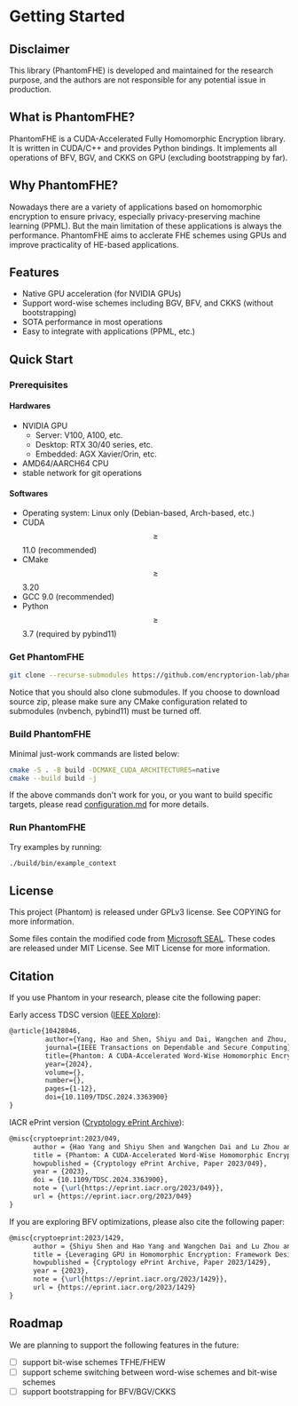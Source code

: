 # Getting Started

## Disclaimer

This library (PhantomFHE) is developed and maintained for the research purpose, and the authors are not responsible for any potential issue in production.

## What is PhantomFHE?

PhantomFHE is a CUDA-Accelerated Fully Homomorphic Encryption library. It is written in CUDA/C++ and provides Python bindings. It implements all operations of BFV, BGV, and CKKS on GPU (excluding bootstrapping by far).

## Why PhantomFHE?

Nowadays there are a variety of applications based on homomorphic encryption to ensure privacy, especially privacy-preserving machine learning (PPML). But the main limitation of these applications is always the performance. PhantomFHE aims to acclerate FHE schemes using GPUs and improve practicality of HE-based applications.

## Features

* Native GPU acceleration (for NVIDIA GPUs)
* Support word-wise schemes including BGV, BFV, and CKKS (without bootstrapping)
* SOTA performance in most operations
* Easy to integrate with applications (PPML, etc.)

## Quick Start

### Prerequisites

#### Hardwares

* NVIDIA GPU
  * Server: V100, A100, etc.
  * Desktop: RTX 30/40 series, etc.
  * Embedded: AGX Xavier/Orin, etc.
* AMD64/AARCH64 CPU
* stable network for git operations

#### Softwares

* Operating system: Linux only (Debian-based, Arch-based, etc.)
* CUDA $$\geq$$ 11.0 (recommended)
* CMake $$\geq$$ 3.20
* GCC  9.0 (recommended)
* Python $$\geq$$ 3.7 (required by pybind11)

### Get PhantomFHE

```bash
git clone --recurse-submodules https://github.com/encryptorion-lab/phantom-fhe.git
```

Notice that you should also clone submodules. If you choose to download source zip, please make sure any CMake configuration related to submodules (nvbench, pybind11) must be turned off.

### Build PhantomFHE

Minimal just-work commands are listed below:

```sh
cmake -S . -B build -DCMAKE_CUDA_ARCHITECTURES=native
cmake --build build -j
```

If the above commands don't work for you, or you want to build specific targets, please read [configuration.md](configuration.md "mention") for more details.

### Run PhantomFHE

Try examples by running:

```bash
./build/bin/example_context
```

## License

This project (Phantom) is released under GPLv3 license. See COPYING for more information.

Some files contain the modified code from [Microsoft SEAL](https://github.com/microsoft/SEAL). These codes are released under MIT License. See MIT License for more information.

## Citation

If you use Phantom in your research, please cite the following paper:

Early access TDSC version ([IEEE Xplore](https://ieeexplore.ieee.org/document/10428046)):

```tex
@article{10428046,
         author={Yang, Hao and Shen, Shiyu and Dai, Wangchen and Zhou, Lu and Liu, Zhe and Zhao, Yunlei},
         journal={IEEE Transactions on Dependable and Secure Computing}, 
         title={Phantom: A CUDA-Accelerated Word-Wise Homomorphic Encryption Library}, 
         year={2024},
         volume={},
         number={},
         pages={1-12},
         doi={10.1109/TDSC.2024.3363900}
}
```

IACR ePrint version ([Cryptology ePrint Archive](https://ia.cr/2023/049)):

```latex
@misc{cryptoeprint:2023/049,
      author = {Hao Yang and Shiyu Shen and Wangchen Dai and Lu Zhou and Zhe Liu and Yunlei Zhao},
      title = {Phantom: A CUDA-Accelerated Word-Wise Homomorphic Encryption Library},
      howpublished = {Cryptology ePrint Archive, Paper 2023/049},
      year = {2023},
      doi = {10.1109/TDSC.2024.3363900},
      note = {\url{https://eprint.iacr.org/2023/049}},
      url = {https://eprint.iacr.org/2023/049}
}
```

If you are exploring BFV optimizations, please also cite the following paper:

```latex
@misc{cryptoeprint:2023/1429,
      author = {Shiyu Shen and Hao Yang and Wangchen Dai and Lu Zhou and Zhe Liu and Yunlei Zhao},
      title = {Leveraging GPU in Homomorphic Encryption: Framework Design and Analysis of BFV Variants},
      howpublished = {Cryptology ePrint Archive, Paper 2023/1429},
      year = {2023},
      note = {\url{https://eprint.iacr.org/2023/1429}},
      url = {https://eprint.iacr.org/2023/1429}
}
```

## Roadmap

We are planning to support the following features in the future:

* [ ] support bit-wise schemes TFHE/FHEW
* [ ] support scheme switching between word-wise schemes and bit-wise schemes
* [ ] support bootstrapping for BFV/BGV/CKKS
